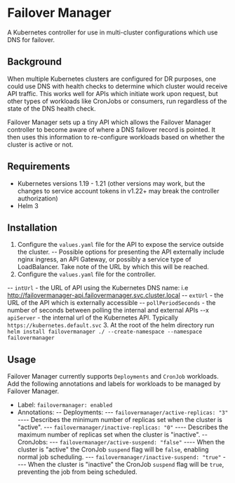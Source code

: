 # Failover Manager

A Kubernetes controller for use in multi-cluster configurations which use DNS
for failover. 

## Background

When multiple Kubernetes clusters are configured for DR purposes, one could use
DNS with health checks to determine which cluster would receive API traffic.
This works well for APIs which initiate work upon request, but other types of
workloads like CronJobs or consumers, run regardless of the state of the DNS
health check.

Failover Manager sets up a tiny API which allows the Failover Manager
controller to become aware of where a DNS failover record is pointed. It then
uses this information to re-configure workloads based on whether the cluster is
active or not.


## Requirements

- Kubernetes versions 1.19 - 1.21 (other versions may work, but the changes to
  service account tokens in v1.22+ may break the controller authorization)
- Helm 3

## Installation

1. Configure the `values.yaml` file for the API to expose the service outside
  the cluster. 
-- Possible options for presenting the API externally include nginx ingress, an
   API Gateway, or possibly a service type of LoadBalancer. Take note of the
   URL by which this will be reached.
2. Configure the `values.yaml` file for the controller.

-- `intUrl` - the URL of API using the Kubernetes DNS name: i.e http://failovermanager-api.failovermanager.svc.cluster.local
-- `extUrl` - the URL of the API which is externally accessible
-- `pollPeriodSeconds` - the number of seconds between polling the internal and
   external APIs
--x `apiServer` - the internal url of the Kubernetes API. Typically
   `https://kubernetes.default.svc`
3. At the root of the helm directory run `helm install failovermanager ./
  --create-namespace --namespace failovermanager` 



## Usage

Failover Manager currently supports `Deployments` and `CronJob` workloads. Add
the following annotations and labels for workloads to be managed by Failover
Manager.

- Label: `failovermanager: enabled`
- Annotations:
-- Deployments:
--- `failovermanager/active-replicas: "3"`
---- Describes the minimum number of replicas set when the cluster is "active".
--- `failovermanager/inactive-replicas: "0"`
---- Describes the maximum number of replicas set when the cluster is "inactive".
-- CronJobs:
--- `failovermanager/active-suspend: "false"`
---- When the cluster is "active" the CronJob `suspend` flag will be `false`,
	 enabling normal job scheduling.
--- `failovermanager/inactive-suspend: "true"`
---- When the cluster is "inactive" the CronJob `suspend` flag will be `true`,
	 preventing the job from being scheduled.




